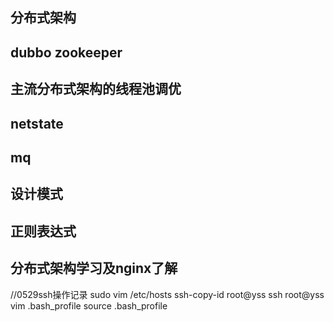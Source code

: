 ## 分布式架构
## dubbo zookeeper
## 主流分布式架构的线程池调优
## netstate
## mq 
## 设计模式
## 正则表达式
## 分布式架构学习及nginx了解







//0529ssh操作记录
sudo vim /etc/hosts
ssh-copy-id root@yss
ssh root@yss
vim .bash_profile 
source .bash_profile






